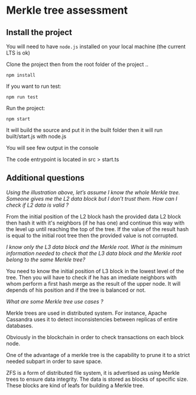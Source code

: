 # Merkle tree assessment

## Install the project

You will need to have `node.js` installed on your local machine (the current LTS is ok)

Clone the project then from the root folder of the project ..

```shell
npm install
```

If you want to run test:

```shell
npm run test
```

Run the project:

```shell
npm start
```

It will build the source and put it in the built folder then it will run built/start.js with node.js

You will see few output in the console

The code entrypoint is located in src > start.ts

## Additional questions

_Using the illustration above, let’s assume I know the whole Merkle tree. Someone gives me the L2 data block but I don’t trust them. How can I check if L2 data is valid ?_

From the initial position of the L2 block hash the provided data L2 block then hash it with it's neighbors (if he has one) and continue this way with the level up until reaching the top of the tree. If the value of the result hash is equal to the initial root tree then the provided value is not corrupted.

_I know only the L3 data block and the Merkle root. What is the minimum information needed to check that the L3 data block and the Merkle root belong to the same Merkle tree?_

You need to know the initial position of L3 block in the lowest level of the tree.
Then you will have to check if he has an imediate neighbors with whom perform a first hash merge as the result of the upper node. It will depends of his position and if the tree is balanced or not.

_What are some Merkle tree use cases ?_

Merkle trees are used in distributed system. For instance, Apache Cassandra uses it to detect inconsistencies between replicas of entire databases.

Obviously in the blockchain in order to check transactions on each block node.

One of the advantage of a merkle tree is the capability to prune it to a strict needed subpart in order to save space.

ZFS is a form of distributed file system, it is advertised as using Merkle trees to ensure data integrity. The data is stored as blocks of specific size. These blocks are kind of leafs for building a Merkle tree.

